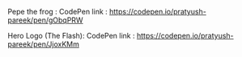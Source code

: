 Pepe the frog : CodePen link : https://codepen.io/pratyush-pareek/pen/gObqPRW

Hero Logo (The Flash): CodePen link : https://codepen.io/pratyush-pareek/pen/JjoxKMm

